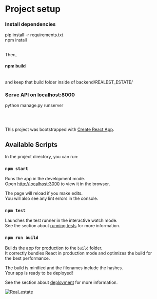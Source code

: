 # Project setup

### Install dependencies
pip install -r requirements.txt<br>
npm install

<br>Then,<br>
#### npm build 
<br>and keep that build folder inside of backend/REALEST_ESTATE/

### Serve API on localhost:8000
python manage.py runserver

<br/>
<br/>

This project was bootstrapped with [Create React App](https://github.com/facebook/create-react-app).

## Available Scripts

In the project directory, you can run:

### `npm start`

Runs the app in the development mode.<br />
Open [http://localhost:3000](http://localhost:3000) to view it in the browser.

The page will reload if you make edits.<br />
You will also see any lint errors in the console.

### `npm test`

Launches the test runner in the interactive watch mode.<br />
See the section about [running tests](https://facebook.github.io/create-react-app/docs/running-tests) for more information.

### `npm run build`

Builds the app for production to the `build` folder.<br />
It correctly bundles React in production mode and optimizes the build for the best performance.

The build is minified and the filenames include the hashes.<br />
Your app is ready to be deployed!

See the section about [deployment](https://facebook.github.io/create-react-app/docs/deployment) for more information.

![Real_estate](https://user-images.githubusercontent.com/50957556/142572669-ac4aabb5-28ca-4872-bd66-d40e32c0301d.png)

